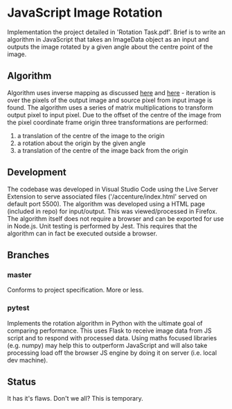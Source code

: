 # JavaScript Image Rotation

Implementation the project detailed in 'Rotation Task.pdf'. Brief is to write an algorithm in JavaScript that takes an ImageData object as an input and outputs the image rotated by a given angle about the centre point of the image.

## Algorithm

Algorithm uses inverse mapping as discussed [here](https://pythontic.com/image-processing/pillow/rotate) and [here](https://blogs.mathworks.com/steve/2006/05/05/spatial-transformations-inverse-mapping/) - iteration is over the pixels of the output image and source pixel from input image is found. The algorithm uses a series of matrix multiplications to transform output pixel to input pixel. Due to the offset of the centre of the image from the pixel coordinate frame origin three transformations are performed:

1. a translation of the centre of the image to the origin
2. a rotation about the origin by the given angle
3. a translation of the centre of the image back from the origin

## Development
The codebase was developed in Visual Studio Code using the Live Server Extension to serve associated files ('/accenture/index.html' served on default port 5500). The algorithm was developed using a HTML page (included in repo) for input/output. This was viewed/processed in Firefox. The algorithm itself does not require a browser and can be exported for use in Node.js. Unit testing is performed by Jest. This requires that the algorithm can in fact be executed outside a browser.

## Branches
### master
Conforms to project specification. More or less.

### pytest
Implements the rotation algorithm in Python with the ultimate goal of comparing performance. This uses Flask to receive image data from JS script and to respond with processed data. Using maths focused libraries (e.g. numpy) may help this to outperform JavaScript and will also take processing load off the browser JS engine by doing it on server (i.e. local dev machine).

## Status
It has it's flaws. Don't we all? This is temporary.

